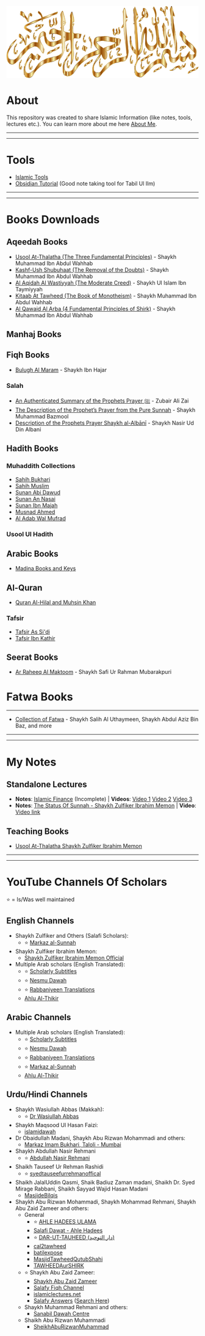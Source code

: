 ![Bismillah Gold](Misc/Bismillah%20Gold.png)

# About

This repository was created to share Islamic Information (like notes, tools, lectures etc.). You can learn more about me here [About Me](Misc/About%20Me.md).

---
---

# Tools

- [Islamic Tools](Misc/Islamic%20Tools.md)
- [Obsidian Tutorial](Misc/Obsidian/Obsidian%20Tutorial.md) (Good note taking tool for Tabil Ul Ilm)
---
---

# Books Downloads

## Aqeedah Books

- [Usool At-Thalatha (The Three Fundamental Principles)](Books/Aqeedah/The%203%20Fundamental%20Principles/README.md) - Shaykh Muhammad Ibn Abdul Wahhab
- [Kashf-Ush Shubuhaat (The Removal of the Doubts)](Books/Aqeedah/Removal%20Of%20Doubts/README.md) - Shaykh Muhammad Ibn Abdul Wahhab
- [Al Aqidah Al Wastiyyah (The Moderate Creed)](Books/Aqeedah/Al%20Aqidah%20Al%20Wastiyah/README.md) - Shaykh Ul Islam Ibn Taymiyyah
- [Kitaab At Tawheed (The Book of Monotheism)](Books/Aqeedah/Kitaab%20At%20Tawheed%20(S.%20Muhammad)/README.md) - Shaykh Muhammad Ibn Abdul Wahhab
- [Al Qawaid Al Arba (4 Fundamental Principles of Shirk)](Books/Aqeedah/4%20Fundamental%20Principles%20of%20Shirk/README.md) - Shaykh Muhammad Ibn Abdul Wahhab

## Manhaj Books

## Fiqh Books

- [Bulugh Al Maram](Books/Fiqh/Bulugh%20Al-Maram/README.md) - Shaykh Ibn Hajar

### Salah

  - [An Authenticated Summary of the Prophets Prayer ﷺ](Books/Fiqh/Salah/An%20Authenticated%20Summary%20of%20the%20Prophets%20Prayer%20ﷺ.pdf) - Zubair Ali Zai
  - [The Description of the Prophet’s Prayer from the Pure Sunnah](Books/Fiqh/Salah/The_Description_of_the_Prophet’s_Prayer_from_the_Pure_Sunnah.pdf) - Shaykh Muhammad Bazmool
  - [Description of the Prophets Prayer Shaykh al-Albānī](Books/Fiqh/Salah/Description-of-the-Prophets-Prayer-Shaykh-al-Albānī-1.pdf) - Shaykh Nasir Ud Din Albani

## Hadith Books

### Muhaddith Collections

- [Sahih Bukhari](Books/Hadith/Bukhari/Sahih%20Al%20Bukhari/README.md)
- [Sahih Muslim](Books/Hadith/Muslim/README.md)
- [Sunan Abi Dawud](Books/Hadith/Abu%20Dawud/README.md)
- [Sunan An Nasai](Books/Hadith/An-Nasai/README.md)
- [Sunan Ibn Majah](Books/Hadith/Ibn%20Majah/README.md)
- [Musnad Ahmed](Books/Hadith/Musnad%20Ahmed/README.md)
- [Al Adab Wal Mufrad](Books/Hadith/Bukhari/Al-Adab%20Al-Mufrad/README.md)

### Usool Ul Hadith

## Arabic Books

- [Madina Books and Keys](Books/Arabic/Madina%20Books/README.md)

## Al-Quran

- [Quran Al-Hilal and Muhsin Khan](https://github.com/ShareeIlm/ShareeIlm/releases/tag/Quran-Hilali)

### Tafsir

- [Tafsir As Si'di](https://github.com/ShareeIlm/ShareeIlm/releases/tag/Quran-Sadi)
- [Tafsir Ibn Kathir](https://github.com/ShareeIlm/ShareeIlm/releases/tag/Quran)

## Seerat Books

- [Ar Raheeq Al Maktoom](Books/Seerah/Ar%20Raheeq%20Al%20Maktoom%20(The%20Sealed%20Nectar)/README.md) - Shaykh Safi Ur Rahman Mubarakpuri

# Fatwa Books

---
- [Collection of Fatwa](https://github.com/ShareeIlm/ShareeIlm/releases/tag/Fatwa) - Shaykh Salih Al Uthaymeen, Shaykh Abdul Aziz Bin Baz, and more

---
---

# My Notes

## Standalone Lectures

- **Notes**: [Islamic Finance](Notes/Islamic%20Finance%20-%20S.%20Obaidur%20Rahman%20and%20S.%20Tariq%20Safi/Islamic%20Finance%20-%20S.%20Obaidur%20Rahman%20and%20S.%20Tariq%20Safi%20-%20Incomplete.pdf) (Incomplete) | **Videos**: [Video 1](https://www.youtube.com/watch?v=_w3D_90Yuj8) [Video 2](https://www.youtube.com/watch?v=1IhG1UtEvmI) [Video 3](https://www.youtube.com/watch?v=7anzIdv9fzg)
- **Notes**: [The Status Of Sunnah - Shaykh Zulfiker Ibrahim Memon](/Notes/The%20Status%20of%20Sunnah%20-%20Shaykh%20Zulfiker%20Ibrahim%20Memon/The%20Status%20of%20Sunnah%20-%20Shaykh%20Zulfiker%20Ibrahim%20Memon.pdf) | **Video**: [Video link](https://www.youtube.com/watch?v=M8uv7pcXubA)

## Teaching Books

- [Usool At-Thalatha Shaykh Zulfiker Ibrahim Memon](Notes/Usool%20At-Thalatha%20-%20Shaykh%20Zulfiker%20Ibrahim%20Memon/README.md)

---
---

# YouTube Channels Of Scholars

⭐ = Is/Was well maintained

## English Channels

- Shaykh Zulfiker and Others (Salafi Scholars):
	- ⭐ [Markaz al-Sunnah](https://youtube.com/@MarkazSunnahUK?si=Hc2IaMSRDDiiCVOq)
- Shaykh Zulfiker Ibrahim Memon:
	- [Shaykh Zulfiker Ibrahim Memon Official](https://youtube.com/@ShaykhZulfikerMemon?si=vAJ4FKVbWK7-_OLX)
- Multiple Arab scholars (English Translated):
	- ⭐ [Scholarly Subtitles](https://youtube.com/@Scholarly_Subtitles?si=75YWV4pjwSYKRf8Z)
	- ⭐ [Nesmu Dawah](https://www.youtube.com/@nesmudawah)
	- ⭐ [Rabbaniyeen Translations](https://www.youtube.com/@rabbaniyeen)
	- [Ahlu Al-Thikir](https://youtube.com/@ahlual-thikir)

## Arabic Channels

- Multiple Arab scholars (English Translated):
	- ⭐ [Scholarly Subtitles](https://youtube.com/@Scholarly_Subtitles?si=75YWV4pjwSYKRf8Z)
	- ⭐ [Nesmu Dawah](https://www.youtube.com/@nesmudawah)
	- ⭐ [Rabbaniyeen Translations](https://www.youtube.com/@rabbaniyeen)
	- ⭐ [Markaz al-Sunnah](https://youtube.com/@MarkazSunnahUK?si=Hc2IaMSRDDiiCVOq)
	- [Ahlu Al-Thikir](https://youtube.com/@ahlual-thikir?si=QyQlgxbZg-vwpdsw)

## Urdu/Hindi Channels

- Shaykh Wasiullah Abbas (Makkah):
	- ⭐ [Dr Wasiullah Abbas](https://youtube.com/@DrWasiullahAbbas?si=5QYjJbPbHPfpkcPr)
- Shaykh Maqsood Ul Hasan Faizi:
	- [islamidawah](https://youtube.com/@islamidawah?si=wo9c4drMNC4_oOp8)
- Dr Obaidullah Madani, Shaykh Abu Rizwan Mohammadi and others:
	- [Markaz Imam Bukhari, Taloli - Mumbai](https://www.youtube.com/@MarkazImamBukhari)
- Shaykh Abdullah Nasir Rehmani
	- ⭐ [Abdullah Nasir Rehmani](https://youtube.com/@ShaikhAbdullahNasirRehmani?si=zmsTaJqf_5I8OVzn)
- Shaikh Tauseef Ur Rehman Rashidi
	- ⭐ [syedtauseefurrehmanoffical](https://youtube.com/@syedtauseefurrehmanoffical)
- Shaikh JalalUddin Qasmi, Shaik Badiuz Zaman madani, Shaikh Dr. Syed Mirage Rabbani, Shaikh Sayyad Wajid Hasan Madani
	- [MasjideBilqis](https://youtube.com/@MasjideBilqis)
- Shaykh Abu Rizwan Mohammadi, Shaykh Mohammad Rehmani, Shaykh Abu Zaid Zameer and others:
	- General
		- ⭐ [AHLE HADEES ULAMA](https://www.youtube.com/@ahlehadeesulama)
		- [Salafi Dawat - Ahle Hadees](https://www.youtube.com/@SalafiDawatAhleHadees)
		- ⭐ [DAR-UT-TAUHEED (دار التوحيد)](https://www.youtube.com/@DARUTTAUHEED)
		- [cal2tawheed](https://www.youtube.com/@cal2tawheed/videos)
		- [batilexpose](https://youtube.com/@batilexpose1752)
		- [MasjidTawheedQutubShahi](https://youtube.com/@MasjidTawheedQutubShahi)
		- [TAWHEEDAurSHIRK](https://www.youtube.com/@TAWHEEDAurSHIRK)
	- ⭐ Shaykh Abu Zaid Zameer:
		- [Shaykh Abu Zaid Zameer](https://www.youtube.com/@shaykhabuzaidzameer)
		- [Salafy Fiqh Channel](https://www.youtube.com/@SalafyFiqhChannel)
		- [islamiclectures.net](https://www.youtube.com/@islamiclecturesnet)
		- [Salafy Answers](https://www.youtube.com/salafyanswers) ([Search Here](https://www.google.com/search?q=TARAWEEH+site%3Ahttps%3A%2F%2Fwww.youtube.com%2F+%22Salafy+Answers+%22Abu+Zaid+Zameer%22&oq=TARAWEEH+site%3Ahttps%3A%2F%2Fwww.youtube.com%2F+%22Salafy+Answers+%22Abu+Zaid+Zameer%22&gs_lcrp=EgZjaHJvbWUyBggAEEUYOdIBBjgzajBqMagCALACAA&sourceid=chrome&ie=UTF-8))
	- Shaykh Muhammad Rehmani and others:
		- [Sanabil Dawah Centre](https://youtube.com/@SanabilDawahCentre)
	- Shaikh Abu Rizwan Muhammadi
		- [SheikhAbuRizwanMuhammad](https://youtube.com/@SheikhAbuRizwanMuhammadi)
